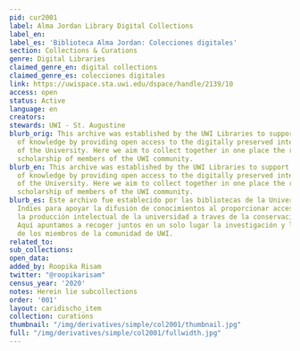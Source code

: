 ```yaml
---
pid: cur2001
label: Alma Jordan Library Digital Collections
label_en:
label_es: 'Biblioteca Alma Jordan: Colecciones digitales'
section: Collections & Curations
genre: Digital Libraries
claimed_genre_en: digital collections
claimed_genre_es: colecciones digitales
link: https://uwispace.sta.uwi.edu/dspace/handle/2139/10
access: open
status: Active
language: en
creators:
stewards: UWI - St. Augustine
blurb_orig: This archive was established by the UWI Libraries to support the dissemination
  of knowledge by providing open access to the digitally preserved intellectual output
  of the University. Here we aim to collect together in one place the research and
  scholarship of members of the UWI community.
blurb_en: This archive was established by the UWI Libraries to support the dissemination
  of knowledge by providing open access to the digitally preserved intellectual output
  of the University. Here we aim to collect together in one place the research and
  scholarship of members of the UWI community.
blurb_es: Este archivo fue establecido por las bibliotecas de la Universidad de West
  Indies para apoyar la difusión de conocimientos al proporcionar acceso abierto a
  la producción intelectual de la universidad a traves de la conservación digital.
  Aquí apuntamos a recoger juntos en un solo lugar la investigación y los trabajos
  de los miembros de la comunidad de UWI.
related_to:
sub_collections:
open_data:
added_by: Roopika Risam
twitter: "@roopikarisam"
census_year: '2020'
notes: Herein lie subcollections
order: '001'
layout: caridischo_item
collection: curations
thumbnail: "/img/derivatives/simple/col2001/thumbnail.jpg"
full: "/img/derivatives/simple/col2001/fullwidth.jpg"
---
```

